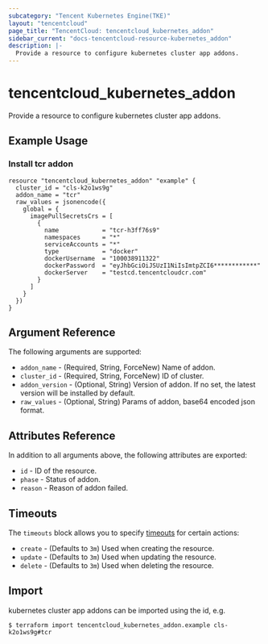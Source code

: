 ```yaml
---
subcategory: "Tencent Kubernetes Engine(TKE)"
layout: "tencentcloud"
page_title: "TencentCloud: tencentcloud_kubernetes_addon"
sidebar_current: "docs-tencentcloud-resource-kubernetes_addon"
description: |-
  Provide a resource to configure kubernetes cluster app addons.
---
```


# tencentcloud_kubernetes_addon

Provide a resource to configure kubernetes cluster app addons.

## Example Usage

### Install tcr addon

```hcl
resource "tencentcloud_kubernetes_addon" "example" {
  cluster_id = "cls-k2o1ws9g"
  addon_name = "tcr"
  raw_values = jsonencode({
    global = {
      imagePullSecretsCrs = [
        {
          name            = "tcr-h3ff76s9"
          namespaces      = "*"
          serviceAccounts = "*"
          type            = "docker"
          dockerUsername  = "100038911322"
          dockerPassword  = "eyJhbGciOiJSUzI1NiIsImtpZCI6************"
          dockerServer    = "testcd.tencentcloudcr.com"
        }
      ]
    }
  })
}
```

## Argument Reference

The following arguments are supported:

* `addon_name` - (Required, String, ForceNew) Name of addon.
* `cluster_id` - (Required, String, ForceNew) ID of cluster.
* `addon_version` - (Optional, String) Version of addon. If no set, the latest version will be installed by default.
* `raw_values` - (Optional, String) Params of addon, base64 encoded json format.

## Attributes Reference

In addition to all arguments above, the following attributes are exported:

* `id` - ID of the resource.
* `phase` - Status of addon.
* `reason` - Reason of addon failed.

## Timeouts

The `timeouts` block allows you to specify [timeouts](https://developer.hashicorp.com/terraform/language/resources/syntax#operation-timeouts) for certain actions:

* `create` - (Defaults to `3m`) Used when creating the resource.
* `update` - (Defaults to `3m`) Used when updating the resource.
* `delete` - (Defaults to `3m`) Used when deleting the resource.

## Import

kubernetes cluster app addons can be imported using the id, e.g.
```
$ terraform import tencentcloud_kubernetes_addon.example cls-k2o1ws9g#tcr
```

